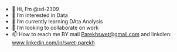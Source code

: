 - 👋 Hi, I’m @sd-2309
- 👀 I’m interested in Data 
- 🌱 I’m currently learning DAta Analysis
- 💞️ I’m looking to collaborate on work
- 📫 How to reach me BY mail Parekhswet@gmail.com and linkdien: www.linkedin.com/in/swet-parekh

<!---
sd-2309/sd-2309 is a ✨ special ✨ repository because its `README.md` (this file) appears on your GitHub profile.
You can click the Preview link to take a look at your changes.
--->
